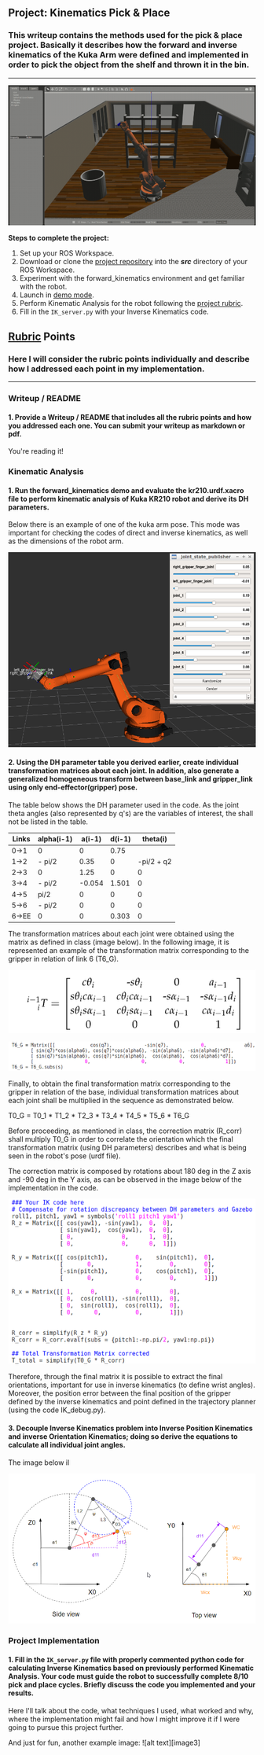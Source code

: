 ## Project: Kinematics Pick & Place
### This writeup contains the methods used for the pick & place project. Basically it describes how the forward and inverse kinematics of the Kuka Arm were defined and implemented in order to pick the object from the shelf and thrown it in the bin.

---
![image1](https://github.com/gcrodriguez/Kuka-Arm-Pick-and-Place/blob/master/misc2.png)

**Steps to complete the project:**  


1. Set up your ROS Workspace.
2. Download or clone the [project repository](https://github.com/udacity/RoboND-Kinematics-Project) into the ***src*** directory of your ROS Workspace.  
3. Experiment with the forward_kinematics environment and get familiar with the robot.
4. Launch in [demo mode](https://classroom.udacity.com/nanodegrees/nd209/parts/7b2fd2d7-e181-401e-977a-6158c77bf816/modules/8855de3f-2897-46c3-a805-628b5ecf045b/lessons/91d017b1-4493-4522-ad52-04a74a01094c/concepts/ae64bb91-e8c4-44c9-adbe-798e8f688193).
5. Perform Kinematic Analysis for the robot following the [project rubric](https://review.udacity.com/#!/rubrics/972/view).
6. Fill in the `IK_server.py` with your Inverse Kinematics code. 


## [Rubric](https://review.udacity.com/#!/rubrics/972/view) Points
### Here I will consider the rubric points individually and describe how I addressed each point in my implementation.  

---
### Writeup / README

#### 1. Provide a Writeup / README that includes all the rubric points and how you addressed each one.  You can submit your writeup as markdown or pdf.  

You're reading it!

### Kinematic Analysis
#### 1. Run the forward_kinematics demo and evaluate the kr210.urdf.xacro file to perform kinematic analysis of Kuka KR210 robot and derive its DH parameters.

Below there is an example of one of the kuka arm pose. This mode was important for checking the codes of direct and inverse kinematics, as well as the dimensions of the robot arm.

![image2](https://github.com/gcrodriguez/Kuka-Arm-Pick-and-Place/blob/master/Kuka_FK.png)

#### 2. Using the DH parameter table you derived earlier, create individual transformation matrices about each joint. In addition, also generate a generalized homogeneous transform between base_link and gripper_link using only end-effector(gripper) pose.

The table below shows the DH parameter used in the code. As the joint theta angles (also represented by q's) are the variables of interest, the shall not be listed in the table.

Links | alpha(i-1) | a(i-1) | d(i-1) | theta(i)
--- | --- | --- | --- | ---
0->1 | 0 | 0 | 0.75 | 
1->2 | - pi/2 | 0.35 | 0 | -pi/2 + q2
2->3 | 0 | 1.25 | 0 | 0
3->4 |  - pi/2 | -0.054 | 1.501 | 0
4->5 |   pi/2 | 0 | 0 | 0
5->6 | - pi/2 | 0 | 0 | 0
6->EE | 0 | 0 | 0.303 | 0

The transformation matrices about each joint were obtained using the matrix as defined in class (image below). In the following image, it is represented an example of the transformation matrix corresponding to the gripper in relation of link 6 (T6_G).

![image3](https://github.com/gcrodriguez/Kuka-Arm-Pick-and-Place/blob/master/dh-transform-matrix.png)

![image4](https://github.com/gcrodriguez/Kuka-Arm-Pick-and-Place/blob/master/T0_6_code.png)

Finally, to obtain the final transformation matrix corresponding to the gripper in relation of the base, individual transformation matrices about each joint shall be multiplied in the sequence as demonstrated below.

T0_G = T0_1 * T1_2 * T2_3 * T3_4 * T4_5 * T5_6 * T6_G

Before proceeding, as mentioned in class, the correction matrix (R_corr) shall multiply T0_G in order to correlate the orientation which the final transformation matrix (using DH parameters) describes and what is being seen in the robot's pose (urdf file).

The correction matrix is composed by rotations about 180 deg in the Z axis and -90 deg in the Y axis, as can be observed in the image below of the implementation in the code.

![image5](https://github.com/gcrodriguez/Kuka-Arm-Pick-and-Place/blob/master/correction.png)

Therefore, through the final matrix it is possible to extract the final orientations, important for use in inverse kinematics (to define wrist angles). Moreover, the position error between the final position of the gripper defined by the inverse kinematics and point defined in the trajectory planner (using the code IK_debug.py).

#### 3. Decouple Inverse Kinematics problem into Inverse Position Kinematics and inverse Orientation Kinematics; doing so derive the equations to calculate all individual joint angles.

The image below il

![image6](https://github.com/gcrodriguez/Kuka-Arm-Pick-and-Place/blob/master/IK.png)

### Project Implementation

#### 1. Fill in the `IK_server.py` file with properly commented python code for calculating Inverse Kinematics based on previously performed Kinematic Analysis. Your code must guide the robot to successfully complete 8/10 pick and place cycles. Briefly discuss the code you implemented and your results. 


Here I'll talk about the code, what techniques I used, what worked and why, where the implementation might fail and how I might improve it if I were going to pursue this project further.  


And just for fun, another example image:
![alt text][image3]


